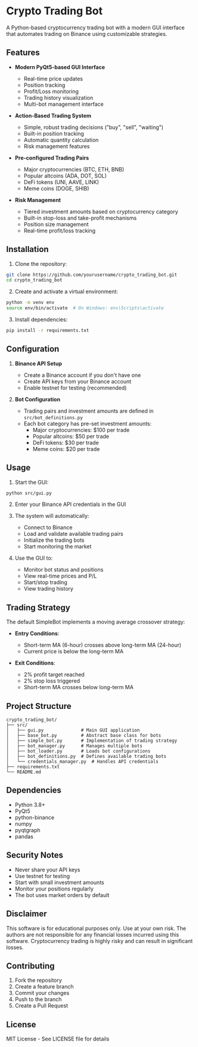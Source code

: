 # Crypto Trading Bot

A Python-based cryptocurrency trading bot with a modern GUI interface that automates trading on Binance using customizable strategies.

## Features

- **Modern PyQt5-based GUI Interface**
  - Real-time price updates
  - Position tracking
  - Profit/Loss monitoring
  - Trading history visualization
  - Multi-bot management interface

- **Action-Based Trading System**
  - Simple, robust trading decisions ("buy", "sell", "waiting")
  - Built-in position tracking
  - Automatic quantity calculation
  - Risk management features

- **Pre-configured Trading Pairs**
  - Major cryptocurrencies (BTC, ETH, BNB)
  - Popular altcoins (ADA, DOT, SOL)
  - DeFi tokens (UNI, AAVE, LINK)
  - Meme coins (DOGE, SHIB)

- **Risk Management**
  - Tiered investment amounts based on cryptocurrency category
  - Built-in stop-loss and take-profit mechanisms
  - Position size management
  - Real-time profit/loss tracking

## Installation

1. Clone the repository:
```bash
git clone https://github.com/yourusername/crypto_trading_bot.git
cd crypto_trading_bot
```

2. Create and activate a virtual environment:
```bash
python -m venv env
source env/bin/activate  # On Windows: env\Scripts\activate
```

3. Install dependencies:
```bash
pip install -r requirements.txt
```

## Configuration

1. **Binance API Setup**
   - Create a Binance account if you don't have one
   - Create API keys from your Binance account
   - Enable testnet for testing (recommended)

2. **Bot Configuration**
   - Trading pairs and investment amounts are defined in `src/bot_definitions.py`
   - Each bot category has pre-set investment amounts:
     * Major cryptocurrencies: $100 per trade
     * Popular altcoins: $50 per trade
     * DeFi tokens: $30 per trade
     * Meme coins: $20 per trade

## Usage

1. Start the GUI:
```bash
python src/gui.py
```

2. Enter your Binance API credentials in the GUI
3. The system will automatically:
   - Connect to Binance
   - Load and validate available trading pairs
   - Initialize the trading bots
   - Start monitoring the market

4. Use the GUI to:
   - Monitor bot status and positions
   - View real-time prices and P/L
   - Start/stop trading
   - View trading history

## Trading Strategy

The default SimpleBot implements a moving average crossover strategy:

- **Entry Conditions**:
  - Short-term MA (6-hour) crosses above long-term MA (24-hour)
  - Current price is below the long-term MA

- **Exit Conditions**:
  - 2% profit target reached
  - 2% stop loss triggered
  - Short-term MA crosses below long-term MA

## Project Structure

```
crypto_trading_bot/
├── src/
│   ├── gui.py              # Main GUI application
│   ├── base_bot.py         # Abstract base class for bots
│   ├── simple_bot.py       # Implementation of trading strategy
│   ├── bot_manager.py      # Manages multiple bots
│   ├── bot_loader.py       # Loads bot configurations
│   ├── bot_definitions.py  # Defines available trading bots
│   └── credentials_manager.py  # Handles API credentials
├── requirements.txt
└── README.md
```

## Dependencies

- Python 3.8+
- PyQt5
- python-binance
- numpy
- pyqtgraph
- pandas

## Security Notes

- Never share your API keys
- Use testnet for testing
- Start with small investment amounts
- Monitor your positions regularly
- The bot uses market orders by default

## Disclaimer

This software is for educational purposes only. Use at your own risk. The authors are not responsible for any financial losses incurred using this software. Cryptocurrency trading is highly risky and can result in significant losses.

## Contributing

1. Fork the repository
2. Create a feature branch
3. Commit your changes
4. Push to the branch
5. Create a Pull Request

## License

MIT License - See LICENSE file for details 